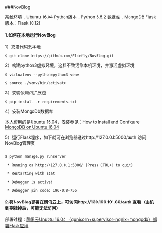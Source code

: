 ###NovBlog

系统环境：Ubuntu 16.04
Python版本：Python 3.5.2
数据库：MongoDB
Flask版本：Flask (0.12)

#### 1.如何在本地运行NovBlog

1）克隆代码到本地

`$ git clone https://github.com/Eliefly/NovBlog.git`



2）构建python3虚拟环境，这样不致污染本机环境，并激活虚拟环境

`$ virtualenv --python=python3 venv`

`$ source ./venv/bin/activate`



3）安装依赖的扩展包

`$ pip install -r requirements.txt`



4）安装MongoDb数据库

本人使用的是Ubuntu 16.04，安装参见：[How to Install and Configure MongoDB on Ubuntu 16.04](https://www.howtoforge.com/tutorial/install-mongodb-on-ubuntu-16.04/)



5）运行Flask程序，如下就可在浏览器通过http://127.0.0.1:5000/auth 访问NovBlog管理页
```

$ python manage.py runserver

 * Running on http://127.0.0.1:5000/ (Press CTRL+C to quit)

 * Restarting with stat

 * Debugger is active!

 * Debugger pin code: 196-078-756

```

#### 2.将NovBlog部署在腾讯云上，可访问http://139.199.191.60/auth 查看（主机到期挂掉后，可能无法访问）

部署过程：[腾讯云Unubtu 16.04 （gunicorn+supervisor+ngnix+mongodb）部署Flask应用](http://www.cnblogs.com/elie/p/6341680.html)


